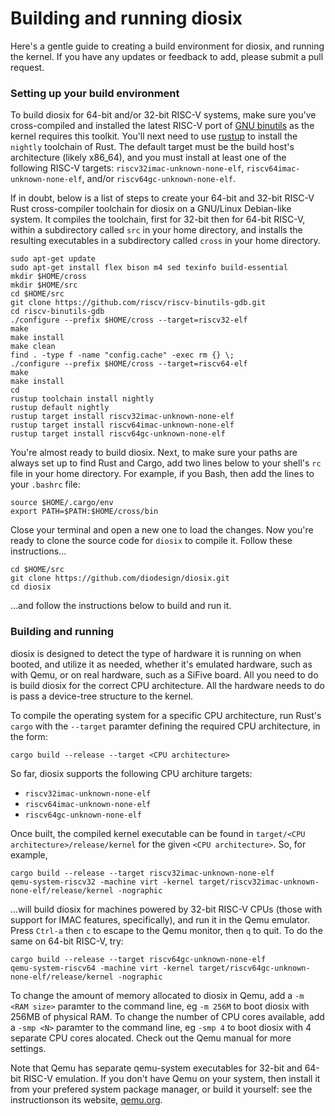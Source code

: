 # Building and running diosix

Here's a gentle guide to creating a build environment for diosix, and running the kernel. If you have any updates
or feedback to add, please submit a pull request.

### Setting up your build environment

To build diosix for 64-bit and/or 32-bit RISC-V systems, make sure you've cross-compiled and installed the latest RISC-V port of
[GNU binutils](https://github.com/riscv/riscv-binutils-gdb) as the kernel requires this toolkit. You'll next need to
use [rustup](https://rustup.rs/) to install the `nightly` toolchain of Rust. The default target must be the build
host's architecture (likely x86_64), and you must install at least one of the following RISC-V targets:
`riscv32imac-unknown-none-elf`, `riscv64imac-unknown-none-elf`, and/or `riscv64gc-unknown-none-elf`.

If in doubt, below is a list of steps to create your 64-bit and 32-bit RISC-V Rust cross-compiler toolchain for diosix on a GNU/Linux
Debian-like system. It compiles the toolchain, first for 32-bit then for 64-bit RISC-V, within a subdirectory called `src` in your
home directory, and installs the resulting executables in a subdirectory called `cross` in your home directory.

```
sudo apt-get update
sudo apt-get install flex bison m4 sed texinfo build-essential
mkdir $HOME/cross
mkdir $HOME/src
cd $HOME/src
git clone https://github.com/riscv/riscv-binutils-gdb.git
cd riscv-binutils-gdb
./configure --prefix $HOME/cross --target=riscv32-elf
make
make install
make clean
find . -type f -name "config.cache" -exec rm {} \;
./configure --prefix $HOME/cross --target=riscv64-elf
make
make install
cd
rustup toolchain install nightly
rustup default nightly
rustup target install riscv32imac-unknown-none-elf
rustup target install riscv64imac-unknown-none-elf
rustup target install riscv64gc-unknown-none-elf
```

You're almost ready to build diosix. Next, to make sure your paths are always set up to find Rust and Cargo, add two lines
below to your shell's `rc` file in your home directory. For example, if you Bash, then add the lines to your `.bashrc` file:

```
source $HOME/.cargo/env
export PATH=$PATH:$HOME/cross/bin
```

Close your terminal and open a new one to load the changes.
Now you're ready to clone the source code for `diosix` to compile it. Follow these instructions...

```
cd $HOME/src
git clone https://github.com/diodesign/diosix.git
cd diosix
```

...and follow the instructions below to build and run it.

### Building and running

diosix is designed to detect the type of hardware it is running on when booted, and utilize it as needed,
whether it's emulated hardware, such as with Qemu, or on real hardware, such as a SiFive board. All you need
to do is build diosix for the correct CPU architecture. All the hardware needs to do is pass a device-tree
structure to the kernel.

To compile the operating system for a specific CPU architecture, run Rust's `cargo` with the `--target` paramter
defining the required CPU architecture, in the form:

`cargo build --release --target <CPU architecture>`

So far, diosix supports the following CPU architure targets:
* `riscv32imac-unknown-none-elf`
* `riscv64imac-unknown-none-elf`
* `riscv64gc-unknown-none-elf`

Once built, the compiled kernel executable can be found in `target/<CPU architecture>/release/kernel` for the given
`<CPU architecture>`. So, for example,

```
cargo build --release --target riscv32imac-unknown-none-elf
qemu-system-riscv32 -machine virt -kernel target/riscv32imac-unknown-none-elf/release/kernel -nographic
```

...will build diosix for machines powered by 32-bit RISC-V CPUs (those with support for IMAC features, specifically),
and run it in the Qemu emulator. Press `Ctrl-a` then `c` to escape to the Qemu monitor, then `q` to quit. To do the same on
64-bit RISC-V, try:

```
cargo build --release --target riscv64gc-unknown-none-elf
qemu-system-riscv64 -machine virt -kernel target/riscv64gc-unknown-none-elf/release/kernel -nographic
```

To change the amount of memory allocated to diosix in Qemu, add a `-m <RAM size>` paramter to the command line, eg `-m 256M` to boot diosix
with 256MB of physical RAM. To change the number of CPU cores available, add a `-smp <N>` paramter to the command line, eg `-smp 4` to boot diosix
with 4 separate CPU cores alocated. Check out the Qemu manual for more settings.

Note that Qemu has separate qemu-system executables for 32-bit and 64-bit RISC-V emulation. If you don't have Qemu on your system,
then install it from your prefered system package manager, or build it yourself: see the instructionson its website, [qemu.org](https://www.qemu.org/).
